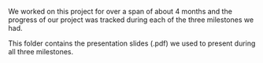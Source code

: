 We worked on this project for over a span of about 4 months and the progress of our project was tracked during each of the three milestones we had.

This folder contains the presentation slides (.pdf) we used to present during all three milestones.
